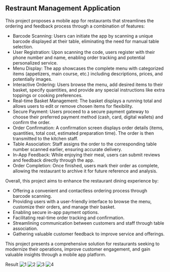 ## Restraunt Management Application

This project proposes a mobile app for restaurants that streamlines the ordering and feedback process through a combination of features:

* Barcode Scanning: Users can initiate the app by scanning a unique barcode displayed at their table, eliminating the need for manual table selection.
* User Registration: Upon scanning the code, users register with their phone number and name, enabling order tracking and potential personalized service.
* Menu Display: The app showcases the complete menu with categorized items (appetizers, main course, etc.) including descriptions, prices, and potentially images.
* Interactive Ordering: Users browse the menu, add desired items to their basket, specify quantities, and provide any special instructions like extra toppings or cooking preferences.
* Real-time Basket Management: The basket displays a running total and allows users to edit or remove chosen items for flexibility.
* Secure Payment: Users proceed to a secure payment gateway to choose their preferred payment method (cash, card, digital wallets) and confirm the order.
* Order Confirmation: A confirmation screen displays order details (items, quantities, total cost, estimated preparation time). The order is then transmitted to the kitchen staff.
* Table Association: Staff assigns the order to the corresponding table number scanned earlier, ensuring accurate delivery.
* In-App Feedback: While enjoying their meal, users can submit reviews and feedback directly through the app.
* Order Completion: Once finished, users mark their order as complete, allowing the restaurant to archive it for future reference and analysis.

Overall, this project aims to enhance the restaurant dining experience by:

* Offering a convenient and contactless ordering process through barcode scanning.
* Providing users with a user-friendly interface to browse the menu, customize their orders, and manage their basket.
* Enabling secure in-app payment options.
* Facilitating real-time order tracking and confirmation.
* Streamlining communication between customers and staff through table association.
* Gathering valuable customer feedback to improve service and offerings.

This project presents a comprehensive solution for restaurants seeking to modernize their operations, improve customer engagement, and gain valuable insights through a mobile app platform.


Result 
![1](https://github.com/user-attachments/assets/4e5a1a5c-8d6a-448c-9a9b-70b58c03f6a2)
![2](https://github.com/user-attachments/assets/b6186d36-e728-49b7-a68b-7d812c18efd8)
![3](https://github.com/user-attachments/assets/859c17d0-141a-43eb-8202-ad0b22709839)
![4](https://github.com/user-attachments/assets/dea37270-d68a-4fe0-9eeb-07180c3b621f)
